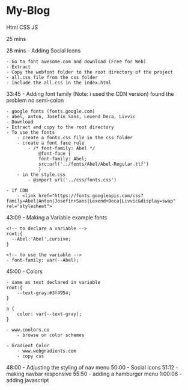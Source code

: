# My-Blog
Html CSS JS

25 mins

28 mins - Adding Social Icons

    - Go to font awesome.com and download (Free for Web)
    - Extract
    - Copy the webfont folder to the root directory of the project
    - all.css file from the css folder
    - include the all.css in the index.html

33:45 - Adding font family (Note: i used the CDN version) found the problem no semi-colon

    - google fonts (fonts.google.com)
    - abel, anton, Josefin Sans, Lexend Deca, Livvic
    - Download
    - Extract and copy to the root directory
    - To use the fonts
        - create a fonts.css file in the css folder
        - create a font face rule
            - /* font-family: Abel */
                @font-face {
                font-family: Abel;
                src:url('../fonts/Abel/Abel-Regular.ttf')
                }
        - in the style.css
            - @import url('../css/fonts.css')

    - if CDN
        - <link href="https://fonts.googleapis.com/css?family=Abel|Anton|Josefin+Sans|Lexend+Deca|Livvic&display=swap" rel="stylesheet">

43:09 - Making a Variable example fonts

    <!-- to declare a variable -->
    root:{
      --Abel:'Abel',cursive;
    }

    <!-- to use the variable -->
    - font-family: var(--Abel);

45:00 - Colors

    - same as text declared in variable
    root:{
        --text-gray:#3f4954;
    }

    a {
        color: var(--text-gray);
    }

    - www.coolors.co
        - browse on color schemes
    
    - Gradient Color
        - www.webgradients.com
        - copy css

48:00 - Adjusting the styling of nav menu
50:00 - Social icons
51:12 - making navbar responsive
55:50 - adding a hamburger menu
1:00:06 - adding javascript
    
    